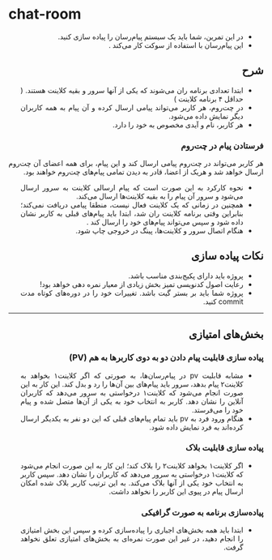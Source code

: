 # chat-room

<div dir='rtl' align="justify">
  
+ در این تمرین، شما باید یک سیستم پیام‌رسان را پیاده سازی کنید.
+ این پیام‌رسان با استفاده از سوکت کار می‌کند .

## شرح 

+ ابتدا تعدادی برنامه ران می‌‍‌‌‌شوند که یکی از آنها سرور و بقیه کلاینت هستند. ( حداقل ۴ برنامه کلاینت )
+ در چت‌روم، هر کاربر می‌تواند پیامی ارسال کرده و آن پیام به همه کاربران دیگر  نمایش داده می‌شود.
+ هر کاربر، نام و آیدی مخصوص به خود را دارد.



### فرستادن پیام در چت‌روم

هر کاربر می‌تواند در چت‌روم پیامی ارسال کند و این پیام، برای همه اعضای آن چت‌روم ارسال خواهد شد و هریک از اعضا، قادر به دیدن تمامی پیام‌های چت‌روم خواهند بود.

+ نحوه کارکرد به این صورت است که پیام ارسالی کلاینت به سرور ارسال می‌شود و سرور آن پیام را به بقیه کلاینت‌ها ارسال می‌کند.
+ همچنین در زمانی که یک کلاینت فعال نیست، منطقا پیامی دریافت نمی‌کند؛ بنابراین وقتی برنامه کلاینت ران شد، ابتدا باید پیام‌های قبلی به کاربر نشان داده شود و سپس می‌تواند پیام‌های خود را ارسال کند . 
+ هنگام اتصال سرور و کلاینت‌ها، پینگ در خروجی چاپ شود.


## نکات پیاده سازی

+ پروژه باید دارای پکیج‌بندی مناسب باشد.
+ رعایت اصول کدنویسی تمیز بخش زیادی از معیار نمره دهی خواهد بود!
+ پروژه شما باید بر بستر گیت باشد. تغییرات خود را در دوره‌های کوتاه مدت commit کنید.


----------

## بخش‌های امتیازی

### پیاده سازی قابلیت پیام دادن دو به دوی کاربرها به هم (PV)

+ مشابه قابلیت pv در پیام‌رسان‌ها، به صورتی که اگر کلاینت۱ بخواهد به کلاینت۲ پیام بدهد، سرور باید پیام‌های بین آن‌ها را رد و بدل کند. این کار به این صورت انجام می‌شود که کلاینت۱ درخواستی به سرور می‌دهد که کاربران آنلاین را نشان دهد. کاربر به انتخاب خود به یکی از آن‌ها متصل شده و پیام خود را می‌فرستد. 
+ هنگام ورود فرد به pv باید تمام پیام‌های قبلی که این دو نفر به یکدیگر ارسال کرده‌اند به فرد نمایش داده شود.


### پیاده سازی قابلیت بلاک  

+ اگر کلاینت۱ بخواهد کلاینت۲ را بلاک کند؛ این کار به این صورت انجام می‌شود که کلاینت۱ درخواستی به سرور می‌دهد که کاربران را نشان دهد. سپس کاربر به انتخاب خود یکی از آنها بلاک می‌کند. به این ترتیب کاربر بلاک شده امکان ارسال پیام در پیوی این کاربر را نخواهد داشت. 


### پیاده‌سازی برنامه به صورت گرافیکی 

+ ابتدا باید همه بخش‌های اجباری را پیاده‌سازی کرده و سپس این بخش امتیازی را انجام دهید، در غیر این صورت نمره‌ای به بخش‌های امتیازی تعلق نخواهد گرفت.
</div>
